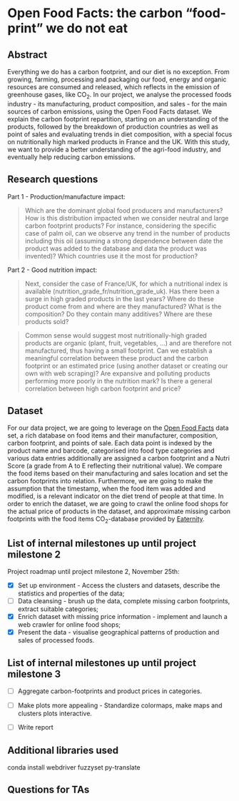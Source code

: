 # Open Food Facts: the carbon “food-print” we do not eat

## Abstract

Everything we do has a carbon footprint, and our diet is no exception. From growing, farming, processing and packaging our food, energy and organic resources are consumed and released, which reflects in the emission of greenhouse gases, like CO<sub>2</sub>. In our project, we analyse the processed foods industry - its manufacturing, product composition, and sales - for the main sources of carbon emissions, using the Open Food Facts dataset. We explain the carbon footprint repartition, starting on an understanding of the products, followed by the breakdown of production countries as well as point of sales and evaluating trends in diet composition, with a special focus on nutritionally high marked products in France and the UK. With this study, we want to provide a better understanding of the agri-food industry, and eventually help reducing carbon emissions.

## Research questions
Part 1 - Production/manufacture impact:
> Which are the dominant global food producers and manufacturers? How is this distribution impacted when we consider neutral and large carbon footprint products? For instance, considering the specific case of palm oil, can we observe any trend in the number of products including this oil (assuming a strong dependence between date the product was added to the database and data the product was invented)? Which countries use it the most for production?


Part 2 - Good nutrition impact:
> Next, consider the case of France/UK, for which a nutritional index is available (nutrition_grade_fr/nutrition_grade_uk). Has there been a surge in high graded products in the last years? Where do these product come from and where are they manufactured? What is the composition? Do they contain many additives?  Where are these products sold? 

> Common sense would suggest most nutritionally-high graded products are organic (plant, fruit, vegetables, …) and are therefore not manufactured, thus having a small footprint. Can we establish a meaningful correlation between these product and the carbon footprint  or an estimated price (using another dataset or creating our own with web scraping)? Are expansive and polluting products performing more poorly in the nutrition mark? Is there a general correlation between high carbon footprint and price? 

## Dataset

For our data project, we are going to leverage on the [Open Food Facts](https://world.openfoodfacts.org/) data set, a rich database on food items and their manufacturer, composition, carbon footprint, and points of sale. Each data point is indexed by the product name and barcode, categorised into food type categories and various data entries additionally are assigned a carbon footprint and a Nutri Score (a grade from A to E reflecting their nutritional value).
We compare the food items based on their manufacturing and sales location and set the carbon footprints into relation. Furthermore, we are going to make the assumption that the timestamp, when the food item was added and modified, is a relevant indicator on the diet trend of people at that time. 
In order to enrich the dataset, we are going to crawl the online food shops for the actual price of products in the dataset, and approximate missing carbon footprints with the food items CO<sub>2</sub>-database provided by [Eaternity](http://www.eaternity.org/foodprint/database?fbclid=IwAR2OF0hWBCky6sBc79pzHo2QXKPUMJpDk-it2etXbGH-HbD1cje0Qd-EYPI).

## List of internal milestones up until project milestone 2

Project roadmap until project milestone 2, November 25th:
- [x] Set up environment - Access the clusters and datasets, describe the statistics and properties of the data; 
- [ ] Data cleansing - brush up the data, complete missing carbon footprints, extract suitable categories;
- [x] Enrich dataset with missing price information - implement and launch a web crawler for online food shops;
- [x] Present the data - visualise geographical patterns of production and sales of processed foods. 

## List of internal milestones up until project milestone 3
- [ ] Aggregate carbon-footprints and product prices in categories.
- [ ] Make plots more appealing - Standardize colormaps, make maps and clusters plots interactive.
- [ ] Write report


## Additional libraries used
conda install webdriver fuzzyset py-translate 


## Questions for TAs

